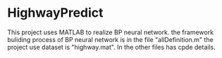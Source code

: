 # HighwayPredict
This project uses MATLAB to realize BP neural network.
the framework  buliding process of BP neural network is in the file "allDefinition.m"
the project use dataset is "highway.mat".
In the other files has cpde details.
